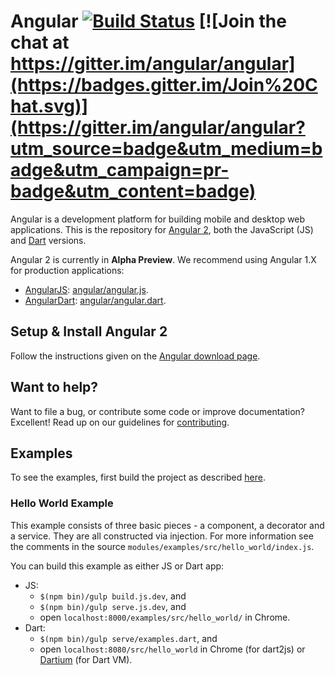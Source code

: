Angular [![Build Status](https://travis-ci.org/angular/angular.svg?branch=master)](https://travis-ci.org/angular/angular) [![Join the chat at https://gitter.im/angular/angular](https://badges.gitter.im/Join%20Chat.svg)](https://gitter.im/angular/angular?utm_source=badge&utm_medium=badge&utm_campaign=pr-badge&utm_content=badge)
=========

Angular is a development platform for building mobile and desktop web applications. This is the
repository for [Angular 2][ng2], both the JavaScript (JS) and [Dart][dart] versions.

Angular 2 is currently in **Alpha Preview**. We recommend using Angular 1.X for production
applications:

* [AngularJS][ngJS]: [angular/angular.js](http://github.com/angular/angular.js).
* [AngularDart][ngDart]: [angular/angular.dart](http://github.com/angular/angular.dart).


## Setup & Install Angular 2

Follow the instructions given on the [Angular download page][download].


## Want to help?

Want to file a bug, or contribute some code or improve documentation?  Excellent! Read up on our
guidelines for [contributing][contributing].


## Examples

To see the examples, first build the project as described
[here](http://github.com/angular/angular/blob/master/DEVELOPER.md).

### Hello World Example

This example consists of three basic pieces - a component, a decorator and a
service.  They are all constructed via injection. For more information see the
comments in the source `modules/examples/src/hello_world/index.js`.

You can build this example as either JS or Dart app:

* JS:
  * `$(npm bin)/gulp build.js.dev`, and
  * `$(npm bin)/gulp serve.js.dev`, and
  * open `localhost:8000/examples/src/hello_world/` in Chrome.
* Dart:
  * `$(npm bin)/gulp serve/examples.dart`, and
  * open `localhost:8080/src/hello_world` in Chrome (for dart2js) or
    [Dartium][dartium] (for Dart VM).

[contributing]: http://github.com/angular/angular/blob/master/CONTRIBUTING.md
[dart]: http://www.dartlang.org
[dartium]: http://www.dartlang.org/tools/dartium
[download]: http://angular.io/download
[ng2]: http://angular.io
[ngDart]: http://angulardart.org
[ngJS]: http://angularjs.org
